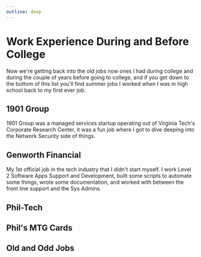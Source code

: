 ```yaml
---
outline: deep
---
```


# Work Experience During and Before College
Now we're getting back into the old jobs now ones I had during college and during the couple of years before going to college, and if you get down to the bottom of this list you'll find summer jobs I worked when I was in high school back to my first ever job.

## 1901 Group
1901 Group was a managed services startup operating out of Virginia Tech's Corporate Research Center, it was a fun job where I got to dive deeping into the Network Security side of things.

## Genworth Financial
My 1st official job in the tech industry that I didn't start myself. I work Level 2 Software Apps Support and Development, built some scripts to automate some things, wrote some documentation, and worked with between the front line support and the Sys Admins.

## Phil-Tech


## Phil's MTG Cards


## Old and Odd Jobs


